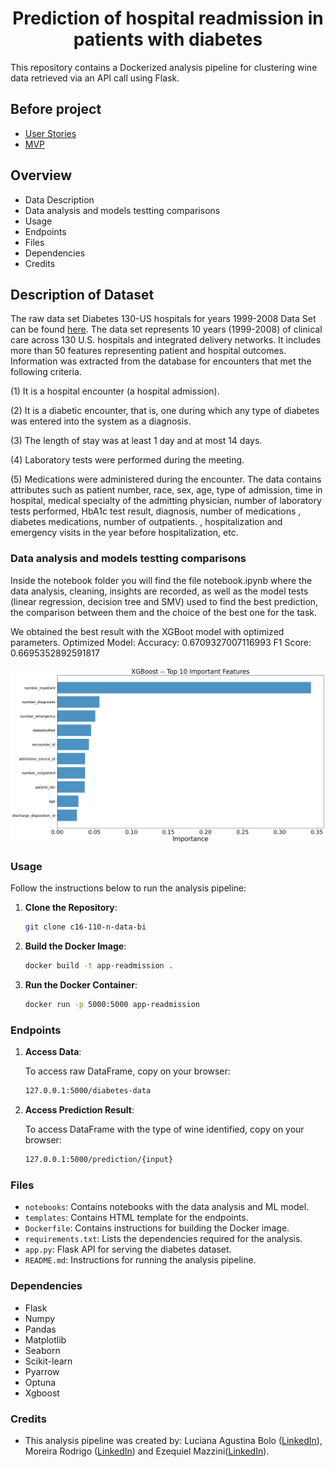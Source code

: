 # <h1 align=center> **Prediction of hospital readmission in patients with diabetes** </h1>

This repository contains a Dockerized analysis pipeline for clustering wine data retrieved via an API call using Flask.

## Before project
- [User Stories](https://docs.google.com/document/d/1_BqFKL66q6OwGESEL9LdnIFtoJ4ZN1XUMGONl5F3J0w/edit?usp=sharing)
- [MVP](https://docs.google.com/document/d/10j4t7Dm43bZ5p5VO0pc2pdTAf__GpJXO013awTWhf14/edit?usp=sharing)

## Overview
- Data Description
- Data analysis and models testting comparisons
- Usage
- Endpoints
- Files
- Dependencies
- Credits

## Description of Dataset
The raw data set Diabetes 130-US hospitals for years 1999-2008 Data Set can be found [here](https://archive.ics.uci.edu/ml/datasets/Diabetes+130-US+hospitals+for+years+1999-2008#). The data set represents 10 years (1999-2008) of clinical care across 130 U.S. hospitals and integrated delivery networks. It includes more than 50 features representing patient and hospital outcomes. Information was extracted from the database for encounters that met the following criteria.

(1) It is a hospital encounter (a hospital admission).

(2) It is a diabetic encounter, that is, one during which any type of diabetes was entered into the system as a diagnosis.

(3) The length of stay was at least 1 day and at most 14 days.

(4) Laboratory tests were performed during the meeting.

(5) Medications were administered during the encounter. The data contains attributes such as patient number, race, sex, age, type of admission, time in hospital, medical specialty of the admitting physician, number of laboratory tests performed, HbA1c test result, diagnosis, number of medications , diabetes medications, number of outpatients. , hospitalization and emergency visits in the year before hospitalization, etc.

### Data analysis and models testting comparisons

Inside the notebook folder you will find the file notebook.ipynb where the data analysis, cleaning, insights are recorded, as well as the model tests (linear regression, decision tree and SMV) used to find the best prediction, the comparison between them and the choice of the best one for the task.

We obtained the best result with the XGBoot model with optimized parameters. 
Optimized Model:
Accuracy:  0.6709327007116993
F1 Score:  0.6695352892591817

![XGBoost top 10 parameters](./images/XGBoostfeatures.png)

### Usage

Follow the instructions below to run the analysis pipeline:

1. **Clone the Repository**:

    ```bash
    git clone c16-110-n-data-bi
    ```

2. **Build the Docker Image**:

    ```bash
    docker build -t app-readmission .
    ```

3. **Run the Docker Container**:

    ```bash
    docker run -p 5000:5000 app-readmission
    ```

### Endpoints

1. **Access Data**:

    To access raw DataFrame, copy on your browser:
    ```bash
    127.0.0.1:5000/diabetes-data
    ```

2. **Access Prediction Result**:

    To access DataFrame with the type of wine identified, copy on your browser:
    ```bash
    127.0.0.1:5000/prediction/{input}
    ```


### Files

- `notebooks`: Contains notebooks with the data analysis and ML model.
- `templates`: Contains HTML template for the endpoints.
- `Dockerfile`: Contains instructions for building the Docker image.
- `requirements.txt`: Lists the dependencies required for the analysis.
- `app.py`: Flask API for serving the diabetes dataset.
- `README.md`: Instructions for running the analysis pipeline.

### Dependencies

- Flask
- Numpy
- Pandas 
- Matplotlib
- Seaborn
- Scikit-learn
- Pyarrow
- Optuna
- Xgboost

### Credits

- This analysis pipeline was created by: Luciana Agustina Bolo ([LinkedIn](https://www.linkedin.com/in/agustina-bolo/)), Moreira Rodrigo ([LinkedIn](https://www.linkedin.com/in/rcmoreg/)) and Ezequiel Mazzini([LinkedIn](https://www.linkedin.com/in/ezequiel-mazzini/)).
